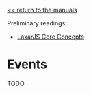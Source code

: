 [<< return to the manuals](index.md)

Preliminary readings:

* [LaxarJS Core Concepts](../concepts.md)


# Events

TODO
